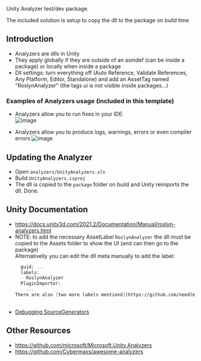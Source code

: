 
Unity Analyzer test/dev package.

The included solution is setup to copy the dll to the package on build time

## Introduction
- Analyzers are dlls in Unity
- They apply globally if they are outside of an asmdef (can be inside a package) or locally when inside a package
- Dll settings: turn everything off (Auto Reference, Validate References, Any Platform, Editor, Standalone) and add an AssetTag named "RoslynAnalyzer" (the tags ui is not visible inside packages...)

### Examples of Analyzers usage (included in this template)

- Analyzers allow you to run fixes in your IDE:   
  ![image](https://user-images.githubusercontent.com/5083203/224544009-966f7c18-f654-4cfa-a88c-697d736b33fa.png)

- Analyzers allow you to produce logs, warnings, errors or even compiler errors
  ![image](https://user-images.githubusercontent.com/5083203/224544054-8b02e1b0-767c-48f3-a3cc-afd16b83c884.png)


## Updating the Analyzer 
- Open ``analyzers/UnityAnalyzers.sln``
- Build ``UnityAnalyzers.csproj``
- The dll is copied to the ``package`` folder on build and Unity reimports the dll. Done.

## Unity Documentation
- https://docs.unity3d.com/2021.2/Documentation/Manual/roslyn-analyzers.html 
- NOTE: to add the necessary AssetLabel ``RoslynAnalyzer`` the dll must be copied to the Assets folder to show the UI (and can then go to the package)  
  Alternativelly you can edit the dll meta manually to add the label:
  ```meta
    guid: ...
    labels:
    - RoslynAnalyzer
    PluginImporter:
      ...
  There are also [two more labels mentiond](https://github.com/needle-mirror/com.unity.entities/blob/2b7ad3ab445aff771ddffa3dd9d330f21fb1dd70/Unity.Entities/SourceGenerators/Source~/README.md?plain=1#L59) `SourceGenerator` and `RunOnlyOnAssembliesWithReference`    
   
  ```
- [Debugging SourceGenerators](https://github.com/needle-mirror/com.unity.entities/blob/2b7ad3ab445aff771ddffa3dd9d330f21fb1dd70/Unity.Entities/SourceGenerators/Source~/README.md?plain=1#L25)

## Other Resources
- https://github.com/microsoft/Microsoft.Unity.Analyzers
- https://github.com/Cybermaxs/awesome-analyzers
